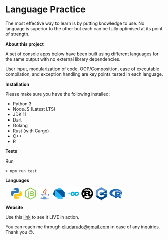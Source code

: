# Language Practice

The most effective way to learn is by putting knowledge to use. No language is superior to the other but each can be fully optimised at its point of strength.

**About this project**

A set of console apps below have been built using different languages for the same output with no external library dependencies.

User input, modularization of code, OOP/Composition, ease of executable compilation, and exception handling are key points tested in each language.

**Installation**

Please make sure you have the following installed: 
- Python 3
- NodeJS (Latest LTS)
- JDK 11
- Dart
- Golang
- Rust (with Cargo)
- C++
- R

**Tests**

Run
```
> npm run test
```

**Languages**

<div style="height: 40px;width: 360px; display: flex; flex-direction: row; margin-bottom: 10px; padding-left: 10px">
  <a href="https://github.com/EliudArudo/CLI-Practice/tree/master/src/lib/python" style="outline: none;" rel="some text">
    <img style="height: 100%; width: auto; margin-left: 5px;" src="src/lib/python/readme-images/python.png"/>
  </a>

   <a href="https://github.com/EliudArudo/CLI-Practice/tree/master/src/lib/nodejs" style="outline: none;" rel="some text">
    <img style="height: 100%; width: auto; margin-left: 5px;" src="src/lib/nodejs/readme-images/nodejs.png"/>
  </a>
  
<a href="https://github.com/EliudArudo/CLI-Practice/tree/master/src/lib/java" style="outline: none;" rel="some text">
    <img style="height: 100%; width: auto; margin-left: 5px;" src="src/lib/java/readme-images/java.png"/>
  </a>

  <a href="https://github.com/EliudArudo/CLI-Practice/tree/master/src/lib/dart" style="outline: none;" rel="some text">
    <img style="height: 100%; width: auto; margin-left: 5px;" src="src/lib/dart/readme-images/dart.png"/>
  </a>

<a href="https://github.com/EliudArudo/CLI-Practice/tree/master/src/lib/go" style="outline: none;" rel="some text">
    <img style="height: 100%; width: auto; margin-left: 5px;" src="src/lib/go/readme-images/go.png"/>
  </a>

  <a href="https://github.com/EliudArudo/CLI-Practice/tree/master/src/lib/rust" style="outline: none;" rel="some text">
    <img style="height: 100%; width: auto; margin-left: 5px;" src="src/lib/rust/readme-images/rust.png"/>
  </a>

  <a href="https://github.com/EliudArudo/CLI-Practice/tree/master/src/lib/rust" style="outline: none;" rel="some text">
    <img style="height: 100%; width: auto; margin-left: 5px;" src="src/lib/c++/readme-images/cpp.png"/>
  </a>

  <a href="https://github.com/EliudArudo/CLI-Practice/tree/master/src/lib/r" style="outline: none;" rel="some text">
    <img style="height: 100%; width: auto; margin-left: 5px;" src="src/lib/r/readme-images/r.png"/>
  </a>

</div>



**Website**

Use this [link](https://language-practice.netlify.app) to see it LIVE in action.

You can reach me through [eliudarudo@gmail.com](mailto:eliudarudo@gmail.com) in case of any inquiries. Thank you 😊.
